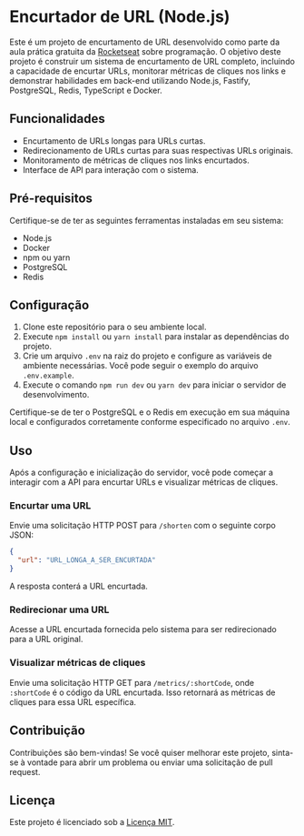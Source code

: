 # Encurtador de URL (Node.js)

Este é um projeto de encurtamento de URL desenvolvido como parte da aula prática gratuita da  [Rocketseat](https://www.rocketseat.com.br/) sobre programação. O objetivo deste projeto é construir um sistema de encurtamento de URL completo, incluindo a capacidade de encurtar URLs, monitorar métricas de cliques nos links e demonstrar habilidades em back-end utilizando Node.js, Fastify, PostgreSQL, Redis, TypeScript e Docker.

## Funcionalidades

- Encurtamento de URLs longas para URLs curtas.
- Redirecionamento de URLs curtas para suas respectivas URLs originais.
- Monitoramento de métricas de cliques nos links encurtados.
- Interface de API para interação com o sistema.

## Pré-requisitos

Certifique-se de ter as seguintes ferramentas instaladas em seu sistema:

- Node.js
- Docker
- npm ou yarn
- PostgreSQL
- Redis

## Configuração

1. Clone este repositório para o seu ambiente local.
2. Execute `npm install` ou `yarn install` para instalar as dependências do projeto.
3. Crie um arquivo `.env` na raiz do projeto e configure as variáveis de ambiente necessárias. Você pode seguir o exemplo do arquivo `.env.example`.
4. Execute o comando `npm run dev` ou `yarn dev` para iniciar o servidor de desenvolvimento.

Certifique-se de ter o PostgreSQL e o Redis em execução em sua máquina local e configurados corretamente conforme especificado no arquivo `.env`.

## Uso

Após a configuração e inicialização do servidor, você pode começar a interagir com a API para encurtar URLs e visualizar métricas de cliques.

### Encurtar uma URL

Envie uma solicitação HTTP POST para `/shorten` com o seguinte corpo JSON:

```json
{
  "url": "URL_LONGA_A_SER_ENCURTADA"
}
```

A resposta conterá a URL encurtada.

### Redirecionar uma URL

Acesse a URL encurtada fornecida pelo sistema para ser redirecionado para a URL original.

### Visualizar métricas de cliques

Envie uma solicitação HTTP GET para `/metrics/:shortCode`, onde `:shortCode` é o código da URL encurtada. Isso retornará as métricas de cliques para essa URL específica.

## Contribuição

Contribuições são bem-vindas! Se você quiser melhorar este projeto, sinta-se à vontade para abrir um problema ou enviar uma solicitação de pull request.

## Licença

Este projeto é licenciado sob a [Licença MIT](https://opensource.org/licenses/MIT).
